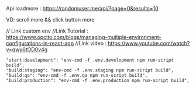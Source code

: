 Api loadmore : https://randomuser.me/api/?page=0&results=10

VD: scroll more && click button more


// Link custom env 
//Link Tutorial : https://www.opcito.com/blogs/managing-multiple-environment-configurations-in-react-app
//Link video : https://www.youtube.com/watch?v=qwy6tOD0v4g

    "start:development": "env-cmd -f .env.development npm run-script build",
    "build:staging": "env-cmd -f .env.staging npm run-script build",
    "build:qa": "env-cmd -f .env.qa npm run-script build",
    "build:production": "env-cmd -f .env.production npm run-script build",
	
	